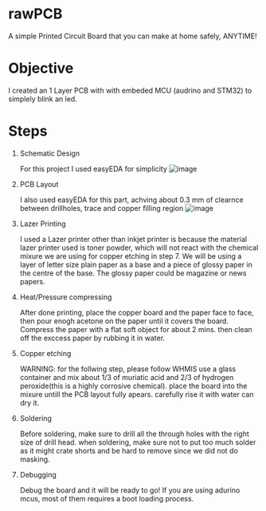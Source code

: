 # rawPCB
A simple Printed Circuit Board that you can make at home safely, ANYTIME!

# Objective
I created an 1 Layer PCB with with embeded MCU (audrino and STM32) to simplely blink an led.

# Steps
1.  Schematic Design

      For this project I used easyEDA for simplicity
    ![image](https://github.com/user-attachments/assets/57668c73-78d7-47b1-9df7-f2bc9648e2df)
3.  PCB Layout

      I also used easyEDA for this part, achving about 0.3 mm of clearnce between drillholes, trace and copper filling region
    ![image](https://github.com/user-attachments/assets/bf595feb-4c67-402e-91d8-fa52bad33969)
5.  Lazer Printing

      I used a Lazer printer other than inkjet printer is because the material lazer printer used is toner powder, which will not react with the chemical mixure we are using for copper etching in step 7. We will be using a layer of letter size plain paper as a base and a piece of glossy paper in the centre of the base. The glossy paper could be magazine or news papers.
6.  Heat/Pressure compressing

      After done printing, place the copper board and the paper face to face, then pour enogh acetone on the paper until it covers the board. Compress the paper with a flat soft object for about 2 mins. then clean off the exccess paper by rubbing it in water.
7.  Copper etching

      WARNING: for the follwing step, please follow WHMIS
    use a glass container and mix about 1/3 of muriatic acid and 2/3 of hydrogen peroxide(this is a highly corrosive chemical). place the board into the mixure untill the PCB layout fully apears. carefully rise it with water can dry it.
9.  Soldering

      Before soldering, make sure to drill all the through holes with the right size of drill head. when soldering, make sure not to put too much solder as it might crate shorts and be hard to remove since we did not do masking.
10.  Debugging

      Debug the board and it will be ready to go! If you are using adurino mcus, most of them requires a boot loading process.
